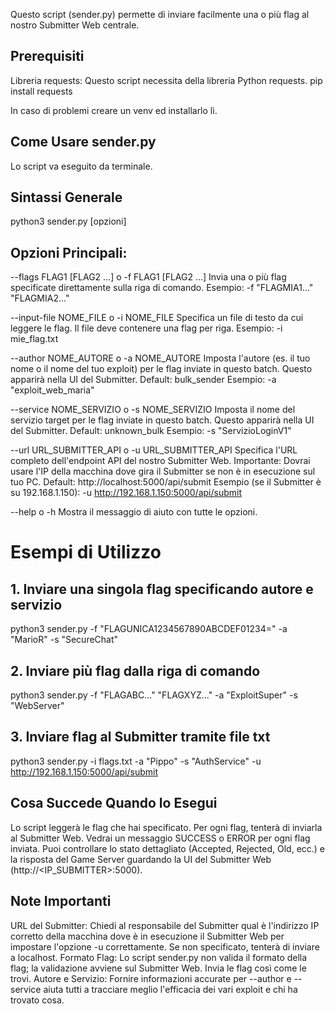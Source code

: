 Questo script (sender.py) permette di inviare facilmente una o più flag al nostro Submitter Web centrale.

## Prerequisiti ##
Libreria requests: Questo script necessita della libreria Python requests.
pip install requests

In caso di problemi creare un venv ed installarlo lì.

## Come Usare sender.py ##
Lo script va eseguito da terminale.

## Sintassi Generale ##
python3 sender.py [opzioni]

## Opzioni Principali: ##

--flags FLAG1 [FLAG2 ...] o -f FLAG1 [FLAG2 ...]
Invia una o più flag specificate direttamente sulla riga di comando.
Esempio: -f "FLAGMIA1..." "FLAGMIA2..."

--input-file NOME_FILE o -i NOME_FILE
Specifica un file di testo da cui leggere le flag. Il file deve contenere una flag per riga.
Esempio: -i mie_flag.txt

--author NOME_AUTORE o -a NOME_AUTORE
Imposta l'autore (es. il tuo nome o il nome del tuo exploit) per le flag inviate in questo batch. Questo apparirà nella UI del Submitter.
Default: bulk_sender
Esempio: -a "exploit_web_maria"

--service NOME_SERVIZIO o -s NOME_SERVIZIO
Imposta il nome del servizio target per le flag inviate in questo batch. Questo apparirà nella UI del Submitter.
Default: unknown_bulk
Esempio: -s "ServizioLoginV1"

--url URL_SUBMITTER_API o -u URL_SUBMITTER_API
Specifica l'URL completo dell'endpoint API del nostro Submitter Web.
Importante: Dovrai usare l'IP della macchina dove gira il Submitter se non è in esecuzione sul tuo PC.
Default: http://localhost:5000/api/submit
Esempio (se il Submitter è su 192.168.1.150): -u http://192.168.1.150:5000/api/submit

--help o -h
Mostra il messaggio di aiuto con tutte le opzioni.

# Esempi di Utilizzo #

## 1. Inviare una singola flag specificando autore e servizio 
python3 sender.py -f "FLAGUNICA1234567890ABCDEF01234=" -a "MarioR" -s "SecureChat"

## 2. Inviare più flag dalla riga di comando 
python3 sender.py -f "FLAGABC..." "FLAGXYZ..." -a "ExploitSuper" -s "WebServer"

## 3. Inviare flag al Submitter tramite file txt
python3 sender.py -i flags.txt -a "Pippo" -s "AuthService" -u http://192.168.1.150:5000/api/submit

## Cosa Succede Quando lo Esegui 
Lo script leggerà le flag che hai specificato. Per ogni flag, tenterà di inviarla al Submitter Web.
Vedrai un messaggio SUCCESS o ERROR per ogni flag inviata.
Puoi controllare lo stato dettagliato (Accepted, Rejected, Old, ecc.) e la risposta del Game Server guardando la UI del Submitter Web (http://<IP_SUBMITTER>:5000).

## Note Importanti 
URL del Submitter: Chiedi al responsabile del Submitter qual è l'indirizzo IP corretto della macchina dove è in esecuzione il Submitter Web per impostare l'opzione -u correttamente. Se non specificato, tenterà di inviare a localhost.
Formato Flag: Lo script sender.py non valida il formato della flag; la validazione avviene sul Submitter Web. Invia le flag così come le trovi.
Autore e Servizio: Fornire informazioni accurate per --author e --service aiuta tutti a tracciare meglio l'efficacia dei vari exploit e chi ha trovato cosa.
